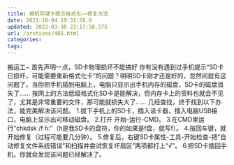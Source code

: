 ```yaml
---
title: 相机存储卡提示格式化——修复方法
date: 2021-10-04 19:31:59.0
updated: 2022-03-30 23:17:58.575
url: /archives/405.html
categories: 
tags: 
---
```




搬运工~ 首先声明一点，SD卡物理损坏不能搞好 你有没有遇到过手机提示“SD卡已损坏，可能需要重新格式化卡”的问题？明明SD卡刚才还是好的，忽然间就有这问题了。当你把手机插到电脑上，电脑只显示出手机内存的磁盘，SD卡的磁盘消失了…… 按网上的方法低级格式化SD卡是能解决，但内存卡上的资料也就会不见了，尤其是非常重要的文件，那可能就损失大了…… 几经查找，终于找到以下办法，能完美解决该问题。 1.拔下手机上的SD卡，插入读卡器，插入电脑USB接口，电脑上显示出可移动磁盘。 2.打开 开始-运行-CMD。 3.在CMD里运行“chkdsk /f h:”（h是我SD卡的盘符，你的如果是f盘，就写f）。 4.按回车键，就开始修复（过程可能要几分钟）。 5.修复后，右键SD卡属性-工具-开始检查-把“自动修复文件系统错误”和扫描并尝试恢复坏扇区”两项都打上“√”。 6.把SD卡插回手机，你就会发现该问题已经解决了。